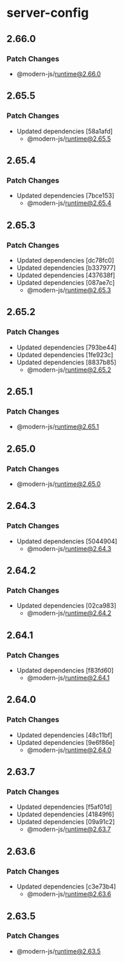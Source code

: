 # server-config

## 2.66.0

### Patch Changes

- @modern-js/runtime@2.66.0

## 2.65.5

### Patch Changes

- Updated dependencies [58a1afd]
  - @modern-js/runtime@2.65.5

## 2.65.4

### Patch Changes

- Updated dependencies [7bce153]
  - @modern-js/runtime@2.65.4

## 2.65.3

### Patch Changes

- Updated dependencies [dc78fc0]
- Updated dependencies [b337977]
- Updated dependencies [437638f]
- Updated dependencies [087ae7c]
  - @modern-js/runtime@2.65.3

## 2.65.2

### Patch Changes

- Updated dependencies [793be44]
- Updated dependencies [1fe923c]
- Updated dependencies [8837b85]
  - @modern-js/runtime@2.65.2

## 2.65.1

### Patch Changes

- @modern-js/runtime@2.65.1

## 2.65.0

### Patch Changes

- @modern-js/runtime@2.65.0

## 2.64.3

### Patch Changes

- Updated dependencies [5044904]
  - @modern-js/runtime@2.64.3

## 2.64.2

### Patch Changes

- Updated dependencies [02ca983]
  - @modern-js/runtime@2.64.2

## 2.64.1

### Patch Changes

- Updated dependencies [f83fd60]
  - @modern-js/runtime@2.64.1

## 2.64.0

### Patch Changes

- Updated dependencies [48c11bf]
- Updated dependencies [9e6f86e]
  - @modern-js/runtime@2.64.0

## 2.63.7

### Patch Changes

- Updated dependencies [f5af01d]
- Updated dependencies [41849f6]
- Updated dependencies [09a91c2]
  - @modern-js/runtime@2.63.7

## 2.63.6

### Patch Changes

- Updated dependencies [c3e73b4]
  - @modern-js/runtime@2.63.6

## 2.63.5

### Patch Changes

- @modern-js/runtime@2.63.5
